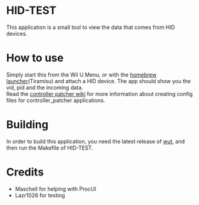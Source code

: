 # HID-TEST
This application is a small tool to view the data that comes from HID devices.

# How to use

Simply start this from the Wii U Menu, or with the [homebrew launcher](https://github.com/dimok789/homebrew_launcher)(Tiramisu) and attach a HID device.
The app should show you the vid, pid and the incoming data.  
Read the [controller patcher wiki](https://github.com/Maschell/controller_patcher/wiki/) for more information about creating config files for controller_patcher applications.

# Building
In order to build this application, you need the latest release of [wut](https://github.com/devkitPro/wut), and then run the Makefile of HID-TEST.

# Credits
- Maschell for helping with ProcUI
- Lazr1026 for testing
